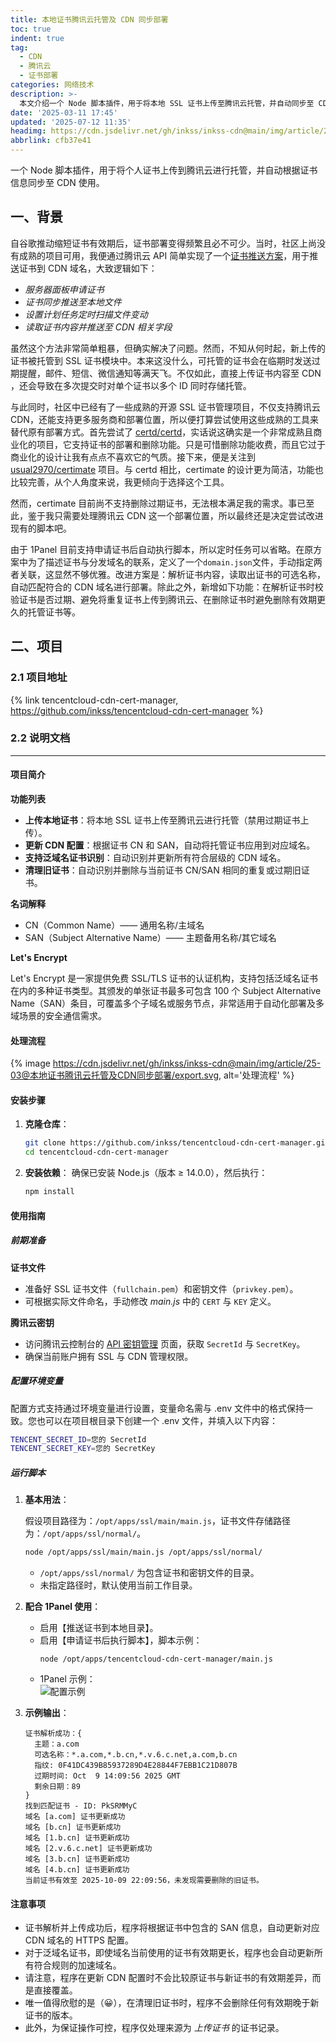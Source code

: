 ```yaml
---
title: 本地证书腾讯云托管及 CDN 同步部署
toc: true
indent: true
tag:
  - CDN
  - 腾讯云  
  - 证书部署
categories: 网络技术
description: >-
  本文介绍一个 Node 脚本插件，用于将本地 SSL 证书上传至腾讯云托管，并自动同步至 CDN 部署。涵盖背景（原有方案问题及改进原因）、项目功能（证书上传、CDN 配置更新、旧证书清理等）、安装步骤、使用指南及注意事项，附项目地址与示例输出。
date: '2025-03-11 17:45'
updated: '2025-07-12 11:35'
headimg: https://cdn.jsdelivr.net/gh/inkss/inkss-cdn@main/img/article/25-03@本地证书腾讯云托管及CDN同步部署/Hexo博客封面.png
abbrlink: cfb37e41
---
```


一个 Node 脚本插件，用于将个人证书上传到腾讯云进行托管，并自动根据证书信息同步至 CDN 使用。

<!-- more -->

## 一、背景

自谷歌推动缩短证书有效期后，证书部署变得频繁且必不可少。当时，社区上尚没有成熟的项目可用，我便通过腾讯云 API 简单实现了一个[证书推送方案](https://inkss.cn/post/6b3511b1/#%E6%B3%9B%E5%9F%9F%E5%90%8D%E8%AF%81%E4%B9%A6%E9%83%A8%E7%BD%B2)，用于推送证书到 CDN 域名，大致逻辑如下：

- *服务器面板申请证书*
- *证书同步推送至本地文件*
- *设置计划任务定时扫描文件变动*
- *读取证书内容并推送至 CDN 相关字段*

虽然这个方法非常简单粗暴，但确实解决了问题。然而，不知从何时起，新上传的证书被托管到 SSL 证书模块中。本来这没什么，可托管的证书会在临期时发送过期提醒，邮件、短信、微信通知等满天飞。不仅如此，直接上传证书内容至 CDN ，还会导致在多次提交时对单个证书以多个 ID 同时存储托管。

与此同时，社区中已经有了一些成熟的开源 SSL 证书管理项目，不仅支持腾讯云 CDN，还能支持更多服务商和部署位置，所以便打算尝试使用这些成熟的工具来替代原有部署方式。首先尝试了 [certd/certd](https://github.com/certd/certd)，实话说这确实是一个非常成熟且商业化的项目，它支持证书的部署和删除功能。只是可惜删除功能收费，而且它过于商业化的设计让我有点点不喜欢它的气质。接下来，便是关注到 [usual2970/certimate](https://github.com/usual2970/certimate) 项目。与 certd 相比，certimate 的设计更为简洁，功能也比较完善，从个人角度来说，我更倾向于选择这个工具。

然而，certimate 目前尚不支持删除过期证书，无法根本满足我的需求。事已至此，鉴于我只需要处理腾讯云 CDN 这一个部署位置，所以最终还是决定尝试改进现有的脚本吧。

由于 1Panel 目前支持申请证书后自动执行脚本，所以定时任务可以省略。在原方案中为了描述证书与分发域名的联系，定义了一个`domain.json`文件，手动指定两者关联，这显然不够优雅。改进方案是：解析证书内容，读取出证书的可选名称，自动匹配符合的 CDN 域名进行部署。除此之外，新增如下功能：在解析证书时校验证书是否过期、避免将重复证书上传到腾讯云、在删除证书时避免删除有效期更久的托管证书等。

## 二、项目

### 2.1 项目地址

{% link tencentcloud-cdn-cert-manager, https://github.com/inkss/tencentcloud-cdn-cert-manager %}

### 2.2 说明文档

------

#### 项目简介

**功能列表**

- **上传本地证书**：将本地 SSL 证书上传至腾讯云进行托管（禁用过期证书上传）。
- **更新 CDN 配置**：根据证书 CN 和 SAN，自动将托管证书应用到对应域名。
- **支持泛域名证书识别**：自动识别并更新所有符合层级的 CDN 域名。
- **清理旧证书**：自动识别并删除与当前证书 CN/SAN 相同的重复或过期旧证书。

**名词解释**

- CN（Common Name）—— 通用名称/主域名
- SAN（Subject Alternative Name）—— 主题备用名称/其它域名

**Let's Encrypt**

Let's Encrypt 是一家提供免费 SSL/TLS 证书的认证机构，支持包括泛域名证书在内的多种证书类型。其颁发的单张证书最多可包含 100 个 Subject Alternative Name（SAN）条目，可覆盖多个子域名或服务节点，非常适用于自动化部署及多域场景的安全通信需求。

#### 处理流程

{% image https://cdn.jsdelivr.net/gh/inkss/inkss-cdn@main/img/article/25-03@本地证书腾讯云托管及CDN同步部署/export.svg, alt='处理流程' %}

#### 安装步骤

1. **克隆仓库**：
   ```bash
   git clone https://github.com/inkss/tencentcloud-cdn-cert-manager.git
   cd tencentcloud-cdn-cert-manager
   ```

2. **安装依赖**：
   确保已安装 Node.js（版本 ≥ 14.0.0），然后执行：
   ```bash
   npm install
   ```

#### 使用指南

##### 前期准备

**证书文件**

- 准备好 SSL 证书文件（`fullchain.pem`）和密钥文件（`privkey.pem`）。
- 可根据实际文件命名，手动修改 *main.js* 中的 `CERT` 与 `KEY` 定义。

**腾讯云密钥**

- 访问腾讯云控制台的 [API 密钥管理](https://console.cloud.tencent.com/cam/capi) 页面，获取 `SecretId` 与 `SecretKey`。
- 确保当前账户拥有 SSL 与 CDN 管理权限。

##### 配置环境变量

配置方式支持通过环境变量进行设置，变量命名需与 .env 文件中的格式保持一致。您也可以在项目根目录下创建一个 .env 文件，并填入以下内容：

```sh .env
TENCENT_SECRET_ID=您的 SecretId
TENCENT_SECRET_KEY=您的 SecretKey
```

##### 运行脚本

1. **基本用法**：
   
   假设项目路径为：`/opt/apps/ssl/main/main.js`，证书文件存储路径为：`/opt/apps/ssl/normal/`。
   
   ```sh
   node /opt/apps/ssl/main/main.js /opt/apps/ssl/normal/
   ```
   - `/opt/apps/ssl/normal/` 为包含证书和密钥文件的目录。
   - 未指定路径时，默认使用当前工作目录。


2. **配合 1Panel 使用**：
   
   - 启用【推送证书到本地目录】。
   - 启用【申请证书后执行脚本】，脚本示例：
     ```text
     node /opt/apps/tencentcloud-cdn-cert-manager/main.js
     ```
   - 1Panel 示例：  
     ![配置示例](https://cdn.jsdelivr.net/gh/inkss/inkss-cdn@main/img/article/25-03@本地证书腾讯云托管及CDN同步部署/1panel.png)
3. **示例输出**：
   
   ```text
   证书解析成功：{
     主题：a.com
     可选名称：*.a.com,*.b.cn,*.v.6.c.net,a.com,b.cn
     指纹: 0F41DC439B85937289D4E28844F7EBB1C21D807B
     过期时间: Oct  9 14:09:56 2025 GMT
     剩余日期：89
   }
   找到匹配证书 - ID: PkSRMMyC
   域名 [a.com] 证书更新成功
   域名 [b.cn] 证书更新成功
   域名 [1.b.cn] 证书更新成功
   域名 [2.v.6.c.net] 证书更新成功
   域名 [3.b.cn] 证书更新成功
   域名 [4.b.cn] 证书更新成功
   当前证书有效至 2025-10-09 22:09:56，未发现需要删除的旧证书。
   ```

#### 注意事项

- 证书解析并上传成功后，程序将根据证书中包含的 SAN 信息，自动更新对应 CDN 域名的 HTTPS 配置。
- 对于泛域名证书，即使域名当前使用的证书有效期更长，程序也会自动更新所有符合规则的加速域名。
- 请注意，程序在更新 CDN 配置时不会比较原证书与新证书的有效期差异，而是直接覆盖。
- 唯一值得欣慰的是（😀），在清理旧证书时，程序不会删除任何有效期晚于新证书的版本。
- 此外，为保证操作可控，程序仅处理来源为 *上传证书* 的证书记录。
